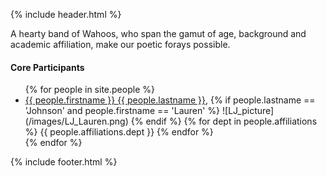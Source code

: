 {% include header.html %}



A hearty band of Wahoos, who span the gamut of age, background and academic affiliation, make our poetic forays possible.

#### Core Participants 

<ul>
{% for people in site.people %}
<li>
    <a href="people/{{people.lastname}}-{{people.firstname}}.html">{{ people.firstname }} {{ people.lastname }}</a>, 
    	{% if people.lastname == 'Johnson' and people.firstname == 'Lauren' %}
    		![LJ_picture](/images/LJ_Lauren.png)
    	{% endif %}
    {% for dept in people.affiliations %}
        {{ people.affiliations.dept }}
    {% endfor %}</li>
{% endfor %}
</ul>

{% include footer.html %}
